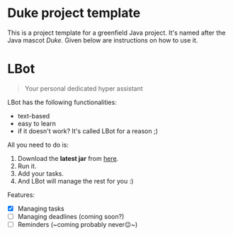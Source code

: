 # Duke project template

This is a project template for a greenfield Java project. It's named after the Java mascot _Duke_. Given below are instructions on how to use it.

# LBot

> Your personal dedicated hyper assistant 

LBot has the following functionalities:
- text-based
- easy to learn
- if it doesn't work? It's called LBot for a reason ;)

All you need to do is:
1. Download the **latest jar** from [here](https://github.com/ghos7ie/ip/releases).
2. Run it.
3. Add your tasks.
4. And LBot will manage the rest for you :)

Features:
- [x] Managing tasks
- [ ] Managing deadlines (coming soon?)
- [ ] Reminders (~coming probably never😉~)
